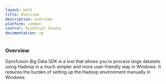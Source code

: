 ```yaml
---
layout: post
title: Overview
description: overview
platform: common
control: Essential Studio
documentation: ug
---
```


### Overview

Syncfusion Big Data SDK is a tool that allows you to process large datasets using Hadoop in a much simpler and more user-friendly way in Windows. It reduces the burden of setting up the Hadoop environment manually in Windows.

